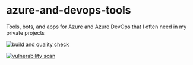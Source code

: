azure-and-devops-tools
======================

Tools, bots, and apps for Azure and Azure DevOps that I often need in my private projects

[![build and quality check](https://github.com/tomaswalander/azure-and-devops-tools/actions/workflows/verify.yml/badge.svg?branch=master)](https://github.com/tomaswalander/azure-and-devops-tools/actions/workflows/verify.yml)

[![vulnerability scan](https://snyk.io/test/github/tomaswalander/azure-and-devops-tools/badge.svg)](https://snyk.io/test/github/tomaswalander/azure-and-devops-tools?tab=dependencies
)
